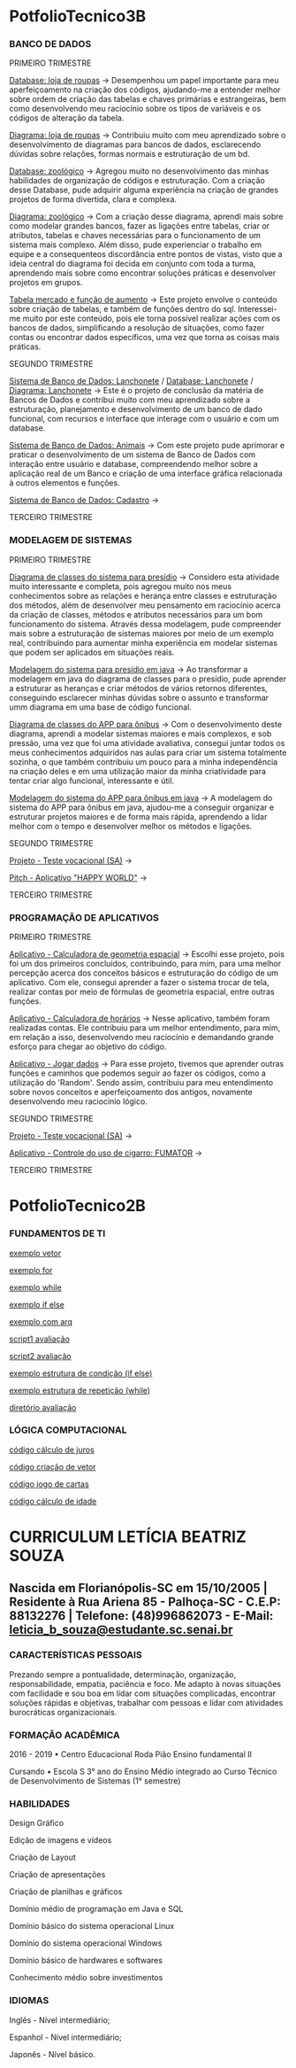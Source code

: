 # PotfolioTecnico3B

### **BANCO DE DADOS**


PRIMEIRO TRIMESTRE

[Database: loja de roupas](BancoDeDados/DatabaseLojaRoupas.sql) -> Desempenhou um papel importante para meu aperfeiçoamento na criação dos códigos, ajudando-me a entender melhor sobre ordem de criação das tabelas e chaves primárias e estrangeiras, bem como desenvolvendo meu raciocínio sobre os tipos de variáveis e os códigos de alteração da tabela. 

[Diagrama: loja de roupas](BancoDeDados/DiagramaLojaRoupas.png) -> Contribuiu muito com meu aprendizado sobre o desenvolvimento de diagramas para bancos de dados, esclarecendo dúvidas sobre relações, formas normais e estruturação de um bd.

[Database: zoológico](BancoDeDados/DatabaseZoologico.sql) -> Agregou muito no desenvolvimento das minhas habilidades de organização de códigos e estruturação. Com a criação desse Database, pude adquirir alguma experiência na criação de grandes projetos de forma divertida, clara e complexa.

[Diagrama: zoológico](BancoDeDados/DiagramaZoologico.png) -> Com a criação desse diagrama, aprendi mais sobre como modelar grandes bancos, fazer as ligações entre tabelas, criar or atributos, tabelas e chaves necessárias para o funcionamento de um sistema mais complexo. Além disso, pude experienciar o trabalho em equipe e a consequenteos discordância entre pontos de vistas, visto que a ideia central do diagrama foi decida em conjunto com toda a turma, aprendendo mais sobre como encontrar soluções práticas e desenvolver projetos em grupos.

[Tabela mercado e função de aumento](BancoDeDados/FuncaoTabelaMercado.sql) -> Este projeto envolve o conteúdo sobre criação de tabelas, e também de funções dentro do sql. Interessei-me muito por este conteúdo, pois ele torna possível realizar ações com os bancos de dados, simplificando a resolução de situações, como fazer contas ou encontrar dados específicos, uma vez que torna as coisas mais práticas.


SEGUNDO TRIMESTRE

[Sistema de Banco de Dados: Lanchonete](BancoDeDados/lanchonete.zip) / [Database: Lanchonete](BancoDeDados/lanchonete.sql) / [Diagrama: Lanchonete](BancoDeDados/lanchonete.png) ->  Este é o projeto de conclusão da matéria de Bancos de Dados e contribui muito com meu aprendizado sobre a estruturação, planejamento e desenvolvimento de um banco de dado funcional, com recursos e interface que interage com o usuário e com um database.

[Sistema de Banco de Dados: Animais](BancoDeDados/pets.zip) -> Com este projeto pude aprimorar e praticar o desenvolvimento de um sistema de Banco de Dados com interação entre usuário e database, compreendendo melhor sobre a aplicação real de um Banco e criação de uma interface gráfica relacionada à outros elementos e funções.

[Sistema de Banco de Dados: Cadastro](BancoDeDados/Cadastro.zip) ->


TERCEIRO TRIMESTRE


### **MODELAGEM DE SISTEMAS**


PRIMEIRO TRIMESTRE

[Diagrama de classes do sistema para presídio](ModelagemDeSistemas/DiagramaClassesPresidio.png) -> Considero esta atividade muito interessante e completa, pois agregou muito nos meus conhecimentos sobre as relações e herança entre classes e estruturação dos métodos, além de desenvolver meu pensamento em raciocínio acerca da criação de classes, métodos e atributos necessários para um bom funcionamento do sistema. Através dessa modelagem, pude compreender mais sobre a estruturação de sistemas maiores por meio de um exemplo real, contribuindo para aumentar minha experiência em modelar sistemas que podem ser aplicados em situações reais.

[Modelagem do sistema para presídio em java](https://replit.com/@let1ci4b/Presidio#Funcionario.java) -> Ao transformar a modelagem em java do diagrama de classes para o presídio, pude aprender a estruturar as heranças e criar métodos de vários retornos diferentes, conseguindo esclarecer minhas dúvidas sobre o assunto e transformar umm diagrama em uma base de código funcional.

[Diagrama de classes do APP para ônibus](ModelagemDeSistemas/DiagramaClassesAppOnibus.png) -> Com o desenvolvimento deste diagrama, aprendi a modelar sistemas maiores e mais complexos, e sob pressão, uma vez que foi uma atividade avaliativa, consegui juntar todos os meus conhecimentos adquiridos nas aulas para criar um sistema totalmente sozinha, o que também contribuiu um pouco para a minha independência na criação deles e em uma utilização maior da minha criatividade para tentar criar algo funcional, interessante e útil.

[Modelagem do sistema do APP para ônibus em java](https://replit.com/@let1ci4b/AppOnibus#App.java) -> A modelagem do sistema do APP para ônibus em java, ajudou-me a conseguir organizar e estruturar projetos maiores e de forma  mais rápida, aprendendo a lidar melhor com o tempo e desenvolver melhor os métodos e ligações.


SEGUNDO TRIMESTRE

[Projeto - Teste vocacional (SA)](ModelagemDeSistemas/Animal_Teste_.zip) -> 

[Pitch - Aplicativo "HAPPY WORLD"](https://drive.google.com/file/d/1KDgzCj2bxldqLJerVBjRu2uPslVeZkGT/view?usp=sharing) -> 


TERCEIRO TRIMESTRE


### **PROGRAMAÇÃO DE APLICATIVOS**


PRIMEIRO TRIMESTRE

[Aplicativo - Calculadora de geometria espacial](ProgramacaoDeAplicativo/AppGeometriaEspacial.7z) -> Escolhi esse projeto, pois foi um dos primeiros concluídos, contribuindo, para mim, para uma melhor percepção acerca dos conceitos básicos e estruturação do código de um aplicativo. Com ele, consegui aprender a fazer o sistema trocar de tela, realizar contas por meio de fórmulas de geometria espacial, entre outras funções. 

[Aplicativo - Calculadora de horários](ProgramacaoDeAplicativo/AppCalculadoraHorarios.zip) -> Nesse aplicativo, também foram realizadas contas. Ele contribuiu para um melhor entendimento, para mim, em relação a isso, desenvolvendo meu raciocínio e demandando grande esforço para chegar ao objetivo do código. 

[Aplicativo - Jogar dados](ProgramacaoDeAplicativo/AppJogarDados.7z) -> Para esse projeto, tivemos que aprender outras funções e caminhos que podemos seguir ao fazer os códigos, como a utilização do 'Random'. Sendo assim, contribuiu para meu entendimento sobre novos conceitos e aperfeiçoamento dos antigos, novamente desenvolvendo meu raciocínio lógico.


SEGUNDO TRIMESTRE

[Projeto - Teste vocacional (SA)](ProgramacaoDeAplicativo/Animal_Teste_.zip) -> 

[Aplicativo - Controle do uso de cigarro: FUMATOR](ProgramacaoDeAplicativo/Teste_Fumator.zip) -> 


TERCEIRO TRIMESTRE

# PotfolioTecnico2B

### **FUNDAMENTOS DE TI**

[exemplo vetor](FundamentosTI/exemplos/vetor3.sh)

[exemplo for](FundamentosTI/exemplos/script7.sh)

[exemplo while](FundamentosTI/exemplos/script4.sh)

[exemplo if else](FundamentosTI/exemplos/script2.sh)

[exemplo com arq](FundamentosTI/exemplos/newscript3.sh)

[script1 avaliação](FundamentosTI/exemplos/script1av.sh)

[script2 avaliação](FundamentosTI/exemplos/script2av.sh)

[exemplo estrutura de condição (if else)](FundamentosTI/exemplos/scriptrevisao1.sh)

[exemplo estrutura de repetição (while)](FundamentosTI/exemplos/scriptrevisao2.sh)

[diretório avaliação](FundamentosTI/avaliacao-pratica)

### **LÓGICA COMPUTACIONAL**

[código cálculo de juros](LogicaComputacional/exemplos/ex1.java)

[código criação de vetor](LogicaComputacional/exemplos/ex2.java)

[código jogo de cartas](LogicaComputacional/exemplos/ex3.java)

[código cálculo de idade](LogicaComputacional/exemplos/ex4.java)

# CURRICULUM LETÍCIA BEATRIZ SOUZA
## Nascida em Florianópolis-SC em 15/10/2005 | Residente à Rua Ariena 85 - Palhoça-SC - C.E.P: 88132276 | Telefone: (48)996862073 - E-Mail: leticia_b_souza@estudante.sc.senai.br 

### CARACTERÍSTICAS PESSOAIS

Prezando sempre a pontualidade, determinação, organização, responsabilidade, empatia, paciência e foco. Me adapto à novas situações com facilidade e sou boa em lídar com situações complicadas, encontrar soluções rápidas e objetivas, trabalhar com pessoas e lídar com atividades burocráticas organizacionais. 

### FORMAÇÃO ACADÊMICA

2016 - 2019 • Centro Educacional Roda Pião Ensino fundamental II 

Cursando • Escola S
3° ano do Ensino Médio integrado ao Curso Técnico de Desenvolvimento de Sistemas (1° semestre)

### HABILIDADES

Design Gráfico

Edição de imagens e vídeos

Criação de Layout

Criação de apresentações

Criação de planilhas e gráficos 

Domínio médio de programação em Java e SQL

Domínio básico do sistema operacional Linux

Domínio do sistema operacional Windows

Domínio básico de hardwares e softwares

Conhecimento médio sobre investimentos

### IDIOMAS
Inglês - Nível intermediário;

Espanhol - Nível intermediário;

Japonês - Nível básico.
